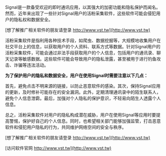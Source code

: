Signal是一款备受欢迎的即时通讯应用，以其强大的加密功能和隐私保护而闻名。然而，近年来出现了一些针对Signal用户的活粉采集软件，这些软件可能会侵犯用户的隐私权和数据安全。

[想了解推广相关软件的朋友请登录 http://www.vst.tw](http://www.vst.tw)

活粉采集软件是指利用各种技术手段，如爬虫、数据挖掘等，大规模地收集用户在社交平台上的信息，以获取用户的个人资料、联系方式等数据。针对Signal用户的活粉采集软件，可能会通过非法手段获取用户的个人信息，包括用户的通讯录、聊天记录等敏感数据。这些软件可能会导致用户的隐私泄露，甚至被用于进行钓鱼攻击、诈骗等违法活动。

**为了保护用户的隐私和数据安全，用户在使用Signal时需要注意以下几点：**

首先，避免点击不明来源的链接，以防止恶意软件的感染。其次，保持Signal应用的更新，及时修补可能存在的安全漏洞。此外，定期清理通讯录中的陌生联系人，避免个人信息泄霩。最后，加强对个人隐私的保护意识，不轻易向陌生人透露个人信息。

总之，活粉采集软件对用户的隐私构成潜在威胁，用户在使用Signal等应用时要提高警惕，保护好自己的个人信息。同时，也希望相关部门能够加强监管，打击恶意软件和侵犯用户隐私的行为，共同维护网络空间的安全与秩序。

[想了解推广相关软件的朋友请登录 http://www.vst.tw](http://www.vst.tw)


[访问软件官网 http://www.vst.tw](http://www.vst.tw)
